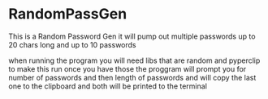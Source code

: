 # RandomPassGen
This is a Random Password Gen it will pump out multiple passwords up to 20 chars long 
and up to 10 passwords 

when running the program you will need libs that are random and pyperclip to make this run 
once you have those the proggram will prompt you for number of passwords and then length of passwords and will copy the last one to the clipboard
and both will be printed to the terminal 
